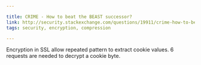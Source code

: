 ```yaml
---

title: CRIME - How to beat the BEAST successor?
link: http://security.stackexchange.com/questions/19911/crime-how-to-beat-the-beast-successor
tags: security, encryption, compression

---
```


Encryption in SSL allow repeated pattern to extract cookie values.
6 requests are needed to decrypt a cookie byte.
